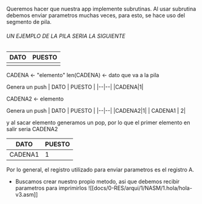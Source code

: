 Queremos hacer que nuestra app implemente subrutinas.
Al usar subrutina debemos enviar parametros muchas veces, para esto, se hace uso del segmento de pila. 

###### UN EJEMPLO DE LA PILA SERIA LA SIGUIENTE
| DATO | PUESTO |
|--|--|
|||

CADENA <- "elemento"
len(CADENA) <- dato que va a la pila

Genera un push
| DATO | PUESTO |
|--|--|
|CADENA|1|

CADENA2 <- elemento

Genera un push
| DATO | PUESTO |
|--|--|
|CADENA2|1|
| CADENA1 | 2|

y al sacar elemento generamos un pop, por lo que el primer elemento en salir seria CADENA2

| DATO | PUESTO |
|--|--|
|CADENA1|1|

Por lo general, el registro utilizado para enviar parametros es el registro A. 
- Buscamos crear nuestro propio metodo, asi que debemos recibir parametros para imprimirlos
![[docs/0-RES/arqui/1/NASM/1.hola/hola-v3.asm]]
